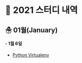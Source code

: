 # 🧾 2021 스터디 내역
## ☃ 01월(January)
#### - 1월 6일
* [Python Virtualenv](https://github.com/my-choe/TIL/blob/main/python/virtualenv.md)

